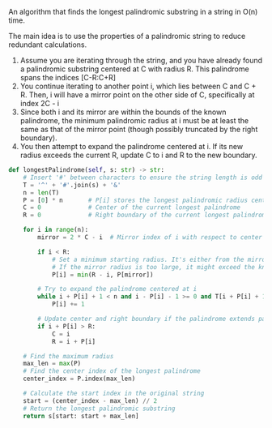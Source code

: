 An algorithm that finds the longest palindromic substring in a string in O(n) time.

The main idea is to use the properties of a palindromic string to reduce redundant calculations.


1. Assume you are iterating through the string, and you have already found a palindromic substring centered at C with radius R. This palindrome spans the indices [C-R:C+R]
2. You continue iterating to another point i, which lies between C and C + R. Then, i will have a mirror point on the other side of C, specifically at index 2C - i
3. Since both i and its mirror are within the bounds of the known palindrome, the minimum palindromic radius at i must be at least the same as that of the mirror point (though possibly truncated by the right boundary).
4. You then attempt to expand the palindrome centered at i. If its new radius exceeds the current R, update C to i and R to the new boundary.

```python
def longestPalindrome(self, s: str) -> str:
    # Insert '#' between characters to ensure the string length is odd
    T = '^' + '#'.join(s) + '&'
    n = len(T)
    P = [0] * n       # P[i] stores the longest palindromic radius centered at index i
    C = 0             # Center of the current longest palindrome
    R = 0             # Right boundary of the current longest palindrome

    for i in range(n):
        mirror = 2 * C - i  # Mirror index of i with respect to center C

        if i < R:
            # Set a minimum starting radius. It's either from the mirror or limited by the current boundary.
            # If the mirror radius is too large, it might exceed the known palindrome boundary.
            P[i] = min(R - i, P[mirror])  

        # Try to expand the palindrome centered at i
        while i + P[i] + 1 < n and i - P[i] - 1 >= 0 and T[i + P[i] + 1] == T[i - P[i] - 1]:
            P[i] += 1

        # Update center and right boundary if the palindrome extends past R
        if i + P[i] > R:
            C = i
            R = i + P[i]

    # Find the maximum radius
    max_len = max(P)
    # Find the center index of the longest palindrome
    center_index = P.index(max_len)

    # Calculate the start index in the original string
    start = (center_index - max_len) // 2
    # Return the longest palindromic substring
    return s[start: start + max_len]
```
